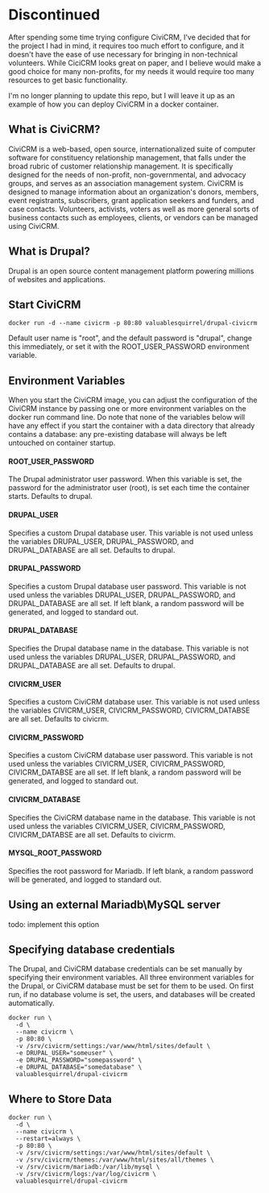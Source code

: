 # Discontinued
After spending some time trying configure CiviCRM, I've decided that for the project I had in mind, it requires too much effort to configure, and it doesn't have the ease of use necessary for bringing in non-technical volunteers. While CiciCRM looks great on paper, and I believe would make a good choice for many non-profits, for my needs it would require too many resources to get basic functionality. 

I'm no longer planning to update this repo, but I will leave it up as an example of how you can deploy CiviCRM in a docker container.

## What is CiviCRM?

CiviCRM is a web-based, open source, internationalized suite of computer software for constituency relationship management, that falls under the broad rubric of customer relationship management. It is specifically designed for the needs of non-profit, non-governmental, and advocacy groups, and serves as an association management system. CiviCRM is designed to manage information about an organization's donors, members, event registrants, subscribers, grant application seekers and funders, and case contacts. Volunteers, activists, voters as well as more general sorts of business contacts such as employees, clients, or vendors can be managed using CiviCRM.

## What is Drupal?

Drupal is an open source content management platform powering millions of websites and applications.

## Start CiviCRM

```
docker run -d --name civicrm -p 80:80 valuablesquirrel/drupal-civicrm
```

Default user name is "root", and the default password is "drupal", change this immediately, or set it with the ROOT_USER_PASSWORD environment variable.

## Environment Variables
When you start the CiviCRM image, you can adjust the configuration of the CiviCRM instance by passing one or more environment variables on the docker run command line. Do note that none of the variables below will have any effect if you start the container with a data directory that already contains a database: any pre-existing database will always be left untouched on container startup.

#### ROOT_USER_PASSWORD
The Drupal administrator user password. When this variable is set, the password for the administrator user (root), is set each time the container starts. Defaults to drupal.

#### DRUPAL_USER
Specifies a custom Drupal database user. This variable is not used unless the variables DRUPAL_USER, DRUPAL_PASSWORD, and DRUPAL_DATABASE are all set. Defaults to drupal.

#### DRUPAL_PASSWORD
Specifies a custom Drupal database user password. This variable is not used unless the variables DRUPAL_USER, DRUPAL_PASSWORD, and DRUPAL_DATABASE are all set. If left blank, a random password will be generated, and logged to standard out.

#### DRUPAL_DATABASE
Specifies the Drupal database name in the database. This variable is not used unless the variables DRUPAL_USER, DRUPAL_PASSWORD, and DRUPAL_DATABASE are all set. Defaults to drupal.

#### CIVICRM_USER
Specifies a custom CiviCRM database user. This variable is not used unless the variables CIVICRM_USER, CIVICRM_PASSWORD, CIVICRM_DATABSE are all set. Defaults to civicrm.

#### CIVICRM_PASSWORD
Specifies a custom CiviCRM database user password. This variable is not used unless the variables CIVICRM_USER, CIVICRM_PASSWORD, CIVICRM_DATABSE are all set. If left blank, a random password will be generated, and logged to standard out.

#### CIVICRM_DATABASE
Specifies the CiviCRM database name in the database. This variable is not used unless the variables CIVICRM_USER, CIVICRM_PASSWORD, CIVICRM_DATABSE are all set. Defaults to civicrm.

#### MYSQL_ROOT_PASSWORD
Specifies the root password for Mariadb. If left blank, a random password will be generated, and logged to standard out.

## Using an external Mariadb\MySQL server

todo: implement this option

## Specifying database credentials
The Drupal, and CiviCRM database credentials can be set manually by specifying their environment variables. All three environment variables for the Drupal, or CiviCRM database must be set for them to be used. On first run, if no database volume is set, the users, and databases will be created automatically.

```
docker run \
  -d \
  --name civicrm \
  -p 80:80 \
  -v /srv/civicrm/settings:/var/www/html/sites/default \
  -e DRUPAL_USER="someuser" \
  -e DRUPAL_PASSWORD="somepassword" \
  -e DRUPAL_DATABASE="somedatabase" \
  valuablesquirrel/drupal-civicrm
```

## Where to Store Data

```
docker run \
  -d \
  --name civicrm \
  --restart=always \
  -p 80:80 \
  -v /srv/civicrm/settings:/var/www/html/sites/default \
  -v /srv/civicrm/themes:/var/www/html/sites/all/themes \
  -v /srv/civicrm/mariadb:/var/lib/mysql \
  -v /srv/civicrm/logs:/var/log/civicrm \
  valuablesquirrel/drupal-civicrm
  ```
